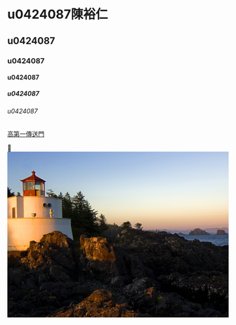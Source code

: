 # u0424087陳裕仁
## u0424087
### u0424087
#### u0424087
##### u0424087
###### u0424087
[高第一傳送門](http://www.nkfust.edu.tw/bin/home.php)

:pencil:
![LightHouse](Lighthouse.jpg "無尾熊")
